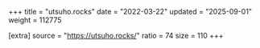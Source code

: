 +++
title = "utsuho.rocks"
date = "2022-03-22"
updated = "2025-09-01"
weight = 112775

[extra]
source = "https://utsuho.rocks/"
ratio = 74
size = 110
+++
